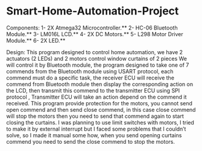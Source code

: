 # Smart-Home-Automation-Project

Components:
1-	2X Atmega32 Microcontroller.**
2-	HC-06 Bluetooth Module.**
3-	LM016L LCD.**
4-	2X DC Motors.**
5-	L298 Motor Driver Module.**
6-	2X LED.**

Design:
This program designed to control home automation, we have 2 actuators (2 LEDs) and 2 motors control window curtains of 2 pieces 
We will control it by Bluetooth module, the program designed to take one of 7 commends from the Bluetooth module using USART protocol, each commend must do a specific task, the receiver ECU will receive the commend from Bluetooth module then display the corresponding action on the LCD, then transmit this commend to the transmitter ECU using SPI protocol , Transmitter ECU will take an action depend on the commend it received.
This program provide protection for the motors, you cannot send open commend and then send close commend, in this case close commend will stop the motors then you need to send that commend again to start closing the curtains.
I was planning to use limit switches with motors, I tried to make it by external interrupt but I faced some problems that I couldn’t solve, so I made it manual some how, when you send opening curtains commend you need to send the close commend to stop the motors.
